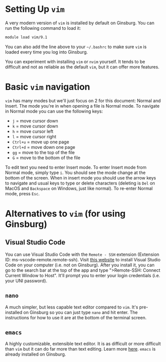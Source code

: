 # Setting Up `vim`

A very modern version of `vim` is installed by default on Ginsburg. You can run the following command to load it:

```bash
module load vim/9.1
```

You can also add the line above to your `~/.bashrc` to make sure `vim` is loaded every time you log into Ginsburg.

You can experiment with installing `vim` or `nvim` yourself. It tends to be difficult and not as reliable as the default `vim`, but it can offer more features.

# Basic `vim` navigation

`vim` has many modes but we'll just focus on 2 for this document: Normal and Insert. The mode you're in when opening a file is Normal mode. To navigate in Normal mode you can use the following keys:

- `j` = move cursor down
- `k` = move cursor down
- `h` = move cursor left
- `l` = move cursor right
- `Ctrl+u` = move up one page
- `Ctrl+d` = move down one page
- `gg` = move to the top of the file
- `G` = move to the bottom of the file

To edit text you need to enter Insert mode. To enter Insert mode from Normal mode, simply type `i`. You should see the mode change at the bottom of the screen. When in insert mode you should use the arrow keys to navigate and usual keys to type or delete characters (deleting is `Del` on MacOS and `Backspace` on Windows, just like normal). To re-enter Normal mode, press `Esc`.

# Alternatives to `vim` (for using Ginsburg)

## Visual Studio Code

You can use Visual Studio Code with the `Remote - SSH` extension (Extension ID: ms-vscode-remote.remote-ssh). Visit [this website](https://code.visualstudio.com/) to install Visual Studio Code on your computer (i.e. not on Ginsburg). After you install it, you can go to the search bar at the top of the app and type ">Remote-SSH: Connect Current Window to Host". It'll prompt you to enter your login credentials (i.e. your UNI password).

## `nano`

A much simpler, but less capable text editor compared to `vim`. It's pre-installed on Ginsburg so you can just type `nano` and hit enter. The instructions for how to use it are at the bottom of the terminal screen.

## `emacs`

A highly customizable, extensible text editor. It is as difficult or more difficult than `vim` but it can do far more than text editing. Learn more [here](https://www.gnu.org/software/emacs/). `emacs` is already installed on Ginsburg.

